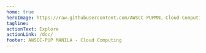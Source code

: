 ```yaml
---
home: true
heroImage: https://raw.githubusercontent.com/AWSCC-PUPMNL-Cloud-Computing/assets/main/Portfolio-Site/DCC-LOGO-Portfolio.png
tagline: 
actionText: Explore
actionLink: /dcc/
footer: AWSCC-PUP MANILA - Cloud Computing
---
```

